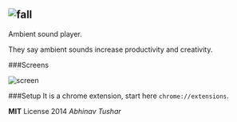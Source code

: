 ![fall](/assets/images/banner.png)
---

Ambient sound player.

They say ambient sounds increase productivity and creativity.

###Screens

![screen](/assets/images/screen.png)

###Setup
It is a chrome extension, start here `chrome://extensions`.

**MIT** License 2014 *Abhinav Tushar*
